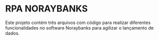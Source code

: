 # RPA NORAYBANKS

Este projeto contém três arquivos com código para realizar diferentes funcionalidades no software Noraybanks para agilizar o lançamento de dados.


